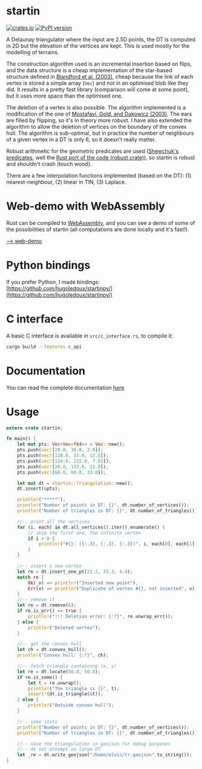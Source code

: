 # startin

[![crates.io](https://img.shields.io/crates/v/startin.svg)](https://crates.io/crates/startin)
[![PyPI version](https://badge.fury.io/py/startinpy.svg)](https://badge.fury.io/py/startinpy)

A Delaunay triangulator where the input are 2.5D points, the DT is computed in 2D but the elevation of the vertices are kept.
This is used mostly for the modelling of terrains.

The construction algorithm used is an incremental insertion based on flips, and the data structure is a cheap implementation of the star-based structure defined in [Blandford et al. (2003)](https://citeseerx.ist.psu.edu/viewdoc/summary?doi=10.1.1.9.6823), cheap because the link of each vertex is stored a simple array (`Vec`) and not in an optimised blob like they did.
It results in a pretty fast library (comparison will come at some point), but it uses more space than the optimised one.

The deletion of a vertex is also possible. The algorithm implemented is a modification of the one of [Mostafavi, Gold, and Dakowicz (2003)](https://doi.org/10.1016/S0098-3004(03)00017-7). The ears are filled by flipping, so it's in theory more robust. 
I have also extended the algorithm to allow the deletion of vertices on the boundary of the convex hull. 
The algorithm is sub-optimal, but in practice the number of neighbours of a given vertex in a DT is only 6, so it doesn't really matter.

Robust arithmetic for the geometric predicates are used ([Shewchuk's predicates](https://www.cs.cmu.edu/~quake/robust.html), well the [Rust port of the code (robust crate)](https://crates.io/crates/robust)), so startin is robust and shouldn't crash (touch wood). 

There are a few interpolation functions implemented (based on the DT): (1) nearest-neighbour, (2) linear in TIN, (3) Laplace.


# Web-demo with WebAssembly

Rust can be compiled to [WebAssembly](https://www.rust-lang.org/what/wasm), and you can see a demo of some of the possibilities of startin (all computations are done locally and it's fast!).

[--> web-demo](https://hugoledoux.github.io/startin_wasm/)


# Python bindings

If you prefer Python, I made bindings: [https://github.com/hugoledoux/startinpy/](https://github.com/hugoledoux/startinpy/)


# C interface

A basic C interface is available in `src/c_interface.rs`, to compile it:

```bash
cargo build --features c_api
```


# Documentation

You can read the complete documentation [here](https://docs.rs/startin)

# Usage

```rust
extern crate startin;

fn main() {
    let mut pts: Vec<Vec<f64>> = Vec::new();
    pts.push(vec![20.0, 30.0, 2.0]);
    pts.push(vec![120.0, 33.0, 12.5]);
    pts.push(vec![124.0, 222.0, 7.65]);
    pts.push(vec![20.0, 133.0, 21.0]);
    pts.push(vec![60.0, 60.0, 33.0]);

    let mut dt = startin::Triangulation::new();
    dt.insert(&pts);

    println!("*****");
    println!("Number of points in DT: {}", dt.number_of_vertices());
    println!("Number of triangles in DT: {}", dt.number_of_triangles());

    //-- print all the vertices
    for (i, each) in dt.all_vertices().iter().enumerate() {
        // skip the first one, the infinite vertex
        if i > 0 {
            println!("#{}: ({:.3}, {:.3}, {:.3})", i, each[0], each[1], each[2]);
        }
    }

    //-- insert a new vertex
    let re = dt.insert_one_pt(22.2, 33.3, 4.4);
    match re {
        Ok(_v) => println!("Inserted new point"),
        Err(v) => println!("Duplicate of vertex #{}, not inserted", v),
    }
    //-- remove it
    let re = dt.remove(6);
    if re.is_err() == true {
        println!("!!! Deletion error: {:?}", re.unwrap_err());
    } else {
        println!("Deleted vertex");
    }

    //-- get the convex hull
    let ch = dt.convex_hull();
    println!("Convex hull: {:?}", ch);

    //-- fetch triangle containing (x, y)
    let re = dt.locate(50.0, 50.0);
    if re.is_some() {
        let t = re.unwrap();
        println!("The triangle is {}", t);
        assert!(dt.is_triangle(&t));
    } else {
        println!("Outside convex hull");
    }

    //-- some stats
    println!("Number of points in DT: {}", dt.number_of_vertices());
    println!("Number of triangles in DT: {}", dt.number_of_triangles());

    //-- save the triangulation in geojson for debug purposes
    //-- do not attempt on large DT
    let _re = dt.write_geojson("/home/elvis/tr.geojson".to_string());
}
```
